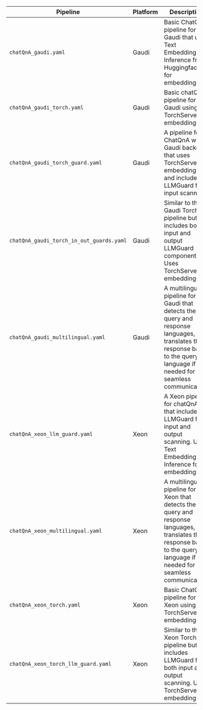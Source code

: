 | Pipeline                                      | Platform | Description                                                                                       |
|----------------------------------------------|----------|---------------------------------------------------------------------------------------------------|
| `chatQnA_gaudi.yaml`                         | Gaudi    | Basic ChatQnA pipeline for Gaudi that uses Text Embeddings Inference from Huggingface for embeddings. |
| `chatQnA_gaudi_torch.yaml`                   | Gaudi    | Basic chatQnA pipeline for Gaudi using TorchServe for embeddings.                                     |
| `chatQnA_gaudi_torch_guard.yaml`             | Gaudi    | A pipeline for ChatQnA with Gaudi backend that uses TorchServe for embeddings and includes LLMGuard for input scanning. |
| `chatQnA_gaudi_torch_in_out_guards.yaml`     | Gaudi    | Similar to the Gaudi Torch pipeline but includes both input and output LLMGuard components. Uses TorchServe for embeddings. |
| `chatQnA_gaudi_multilingual.yaml`            | Gaudi    | A multilingual pipeline for Gaudi that detects the query and response languages, then translates the response back to the query's language if needed for seamless communication. |
| `chatQnA_xeon_llm_guard.yaml`                | Xeon     | A Xeon pipeline for chatQnA that includes LLMGuard for input and output scanning. Uses Text Embeddings Inference for embeddings. |
| `chatQnA_xeon_multilingual.yaml`             | Xeon     | A multilingual pipeline for Xeon that detects the query and response languages, then translates the response back to the query's language if needed for seamless communication. |
| `chatQnA_xeon_torch.yaml`                    | Xeon     | Basic ChatQnA pipeline for Xeon using TorchServe for embeddings.           |
| `chatQnA_xeon_torch_llm_guard.yaml`          | Xeon     | Similar to the Xeon Torch pipeline but includes LLMGuard for both input and output scanning. Uses TorchServe for embeddings. |

